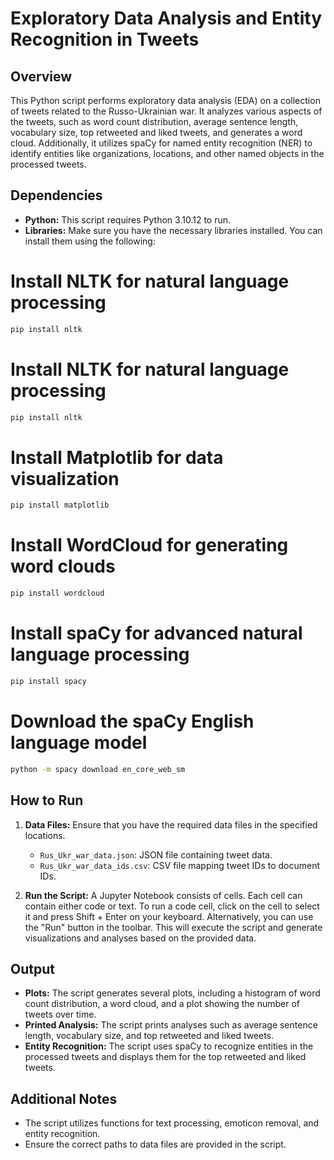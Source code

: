 # Exploratory Data Analysis and Entity Recognition in Tweets

## Overview

This Python script performs exploratory data analysis (EDA) on a collection of tweets related to the Russo-Ukrainian war. It analyzes various aspects of the tweets, such as word count distribution, average sentence length, vocabulary size, top retweeted and liked tweets, and generates a word cloud. Additionally, it utilizes spaCy for named entity recognition (NER) to identify entities like organizations, locations, and other named objects in the processed tweets.

## Dependencies

- **Python:** This script requires Python 3.10.12 to run.
- **Libraries:** Make sure you have the necessary libraries installed. You can install them using the following:

# Install NLTK for natural language processing
```bash
pip install nltk 
```
# Install NLTK for natural language processing
```bash
pip install nltk
```

# Install Matplotlib for data visualization
```bash
pip install matplotlib
```

# Install WordCloud for generating word clouds
```bash
pip install wordcloud
```

# Install spaCy for advanced natural language processing
```bash
pip install spacy
```

# Download the spaCy English language model
```bash
python -m spacy download en_core_web_sm
```

## How to Run

1. **Data Files:** Ensure that you have the required data files in the specified locations.
   - `Rus_Ukr_war_data.json`: JSON file containing tweet data.
   - `Rus_Ukr_war_data_ids.csv`: CSV file mapping tweet IDs to document IDs.

2. **Run the Script:**
   A Jupyter Notebook consists of cells. Each cell can contain either code or text.
   To run a code cell, click on the cell to select it and press Shift + Enter on your keyboard. Alternatively, you can use the "Run" button in the toolbar.
   This will execute the script and generate visualizations and analyses based on the provided data.

## Output

- **Plots:** The script generates several plots, including a histogram of word count distribution, a word cloud, and a plot showing the number of tweets over time.
- **Printed Analysis:** The script prints analyses such as average sentence length, vocabulary size, and top retweeted and liked tweets.
- **Entity Recognition:** The script uses spaCy to recognize entities in the processed tweets and displays them for the top retweeted and liked tweets.

## Additional Notes

- The script utilizes functions for text processing, emoticon removal, and entity recognition.
- Ensure the correct paths to data files are provided in the script.
